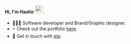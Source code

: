 #### Hi, I'm Hashir <img src="https://media.giphy.com/media/hvRJCLFzcasrR4ia7z/giphy.gif" width="25px">

- 👨🏾‍💻 Software developer and Brand/Graphic designer. 
- ⚡️ Check out the portfolio [here](https://www.enipx.com/).
- 🚀 Get in touch with [me](mailto:connect@enipx.com).

<!---
enipx/enipx is a ✨ special ✨ repository because its `README.md` (this file) appears on your GitHub profile.
You can click the Preview link to take a look at your changes.
--->
